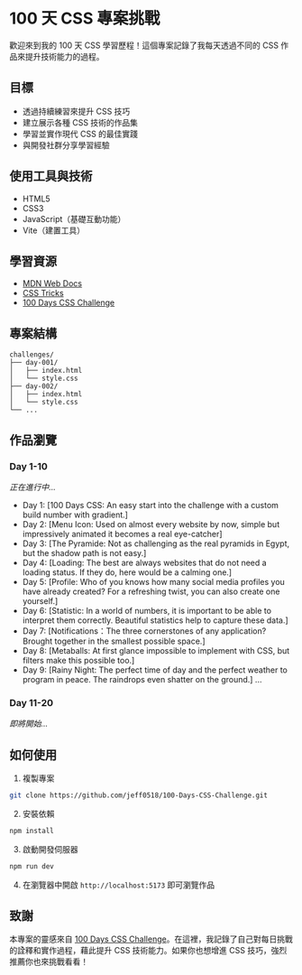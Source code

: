 # 100 天 CSS 專案挑戰
歡迎來到我的 100 天 CSS 學習歷程！這個專案記錄了我每天透過不同的 CSS 作品來提升技術能力的過程。

## 目標
* 透過持續練習來提升 CSS 技巧
* 建立展示各種 CSS 技術的作品集
* 學習並實作現代 CSS 的最佳實踐
* 與開發社群分享學習經驗

## 使用工具與技術
* HTML5
* CSS3
* JavaScript（基礎互動功能）
* Vite（建置工具）

## 學習資源
* [MDN Web Docs](https://developer.mozilla.org/zh-TW/)
* [CSS Tricks](https://css-tricks.com/)
* [100 Days CSS Challenge](https://100dayscss.com/)

## 專案結構
```
challenges/
├── day-001/
│   ├── index.html
│   └── style.css
├── day-002/
│   ├── index.html
│   └── style.css
└── ...
```

## 作品瀏覽
### Day 1-10

*正在進行中...*

* Day 1: [100 Days CSS: An easy start into the challenge with a custom build number with gradient.]
* Day 2: [Menu Icon: Used on almost every website by now, simple but impressively animated it becomes a real eye-catcher]
* Day 3: [The Pyramide: Not as challenging as the real pyramids in Egypt, but the shadow path is not easy.]
* Day 4: [Loading: The best are always websites that do not need a loading status. If they do, here would be a calming one.]
* Day 5: [Profile: Who of you knows how many social media profiles you have already created? For a refreshing twist, you can also create one yourself.]
* Day 6: [Statistic: In a world of numbers, it is important to be able to interpret them correctly. Beautiful statistics help to capture these data.]
* Day 7: [Notifications：The three cornerstones of any application? Brought together in the smallest possible space.]
* Day 8: [Metaballs: At first glance impossible to implement with CSS, but filters make this possible too.]
* Day 9: [Rainy Night: The perfect time of day and the perfect weather to program in peace. The raindrops even shatter on the ground.]
...

### Day 11-20
*即將開始...*

## 如何使用
1. 複製專案
```bash
git clone https://github.com/jeff0518/100-Days-CSS-Challenge.git
```

2. 安裝依賴
```bash
npm install
```

3. 啟動開發伺服器
```bash
npm run dev
```

4. 在瀏覽器中開啟 `http://localhost:5173` 即可瀏覽作品

## 致謝
本專案的靈感來自 [100 Days CSS Challenge](https://100dayscss.com/)。在這裡，我記錄了自己對每日挑戰的詮釋和實作過程，藉此提升 CSS 技術能力。如果你也想增進 CSS 技巧，強烈推薦你也來挑戰看看！


